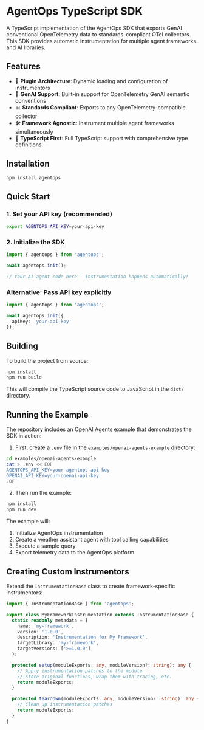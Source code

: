 # AgentOps TypeScript SDK

A TypeScript implementation of the AgentOps SDK that exports GenAI conventional OpenTelemetry data to standards-compliant OTel collectors. This SDK provides automatic instrumentation for multiple agent frameworks and AI libraries.

## Features

- 🔌 **Plugin Architecture**: Dynamic loading and configuration of instrumentors
- 🤖 **GenAI Support**: Built-in support for OpenTelemetry GenAI semantic conventions
- 📊 **Standards Compliant**: Exports to any OpenTelemetry-compatible collector
- 🛠️ **Framework Agnostic**: Instrument multiple agent frameworks simultaneously
- 🔧 **TypeScript First**: Full TypeScript support with comprehensive type definitions

## Installation

```bash
npm install agentops
```

## Quick Start

### 1. Set your API key (recommended)

```bash
export AGENTOPS_API_KEY=your-api-key
```

### 2. Initialize the SDK

```typescript
import { agentops } from 'agentops';

await agentops.init();

// Your AI agent code here - instrumentation happens automatically!
```

### Alternative: Pass API key explicitly

```typescript
import { agentops } from 'agentops';

await agentops.init({
  apiKey: 'your-api-key'
});
```

## Building

To build the project from source:

```bash
npm install
npm run build
```

This will compile the TypeScript source code to JavaScript in the `dist/` directory.

## Running the Example

The repository includes an OpenAI Agents example that demonstrates the SDK in action:

1. First, create a `.env` file in the `examples/openai-agents-example` directory:

```bash
cd examples/openai-agents-example
cat > .env << EOF
AGENTOPS_API_KEY=your-agentops-api-key
OPENAI_API_KEY=your-openai-api-key
EOF
```

2. Then run the example:

```bash
npm install
npm run dev
```

The example will:
1. Initialize AgentOps instrumentation
2. Create a weather assistant agent with tool calling capabilities
3. Execute a sample query
4. Export telemetry data to the AgentOps platform


## Creating Custom Instrumentors

Extend the `InstrumentationBase` class to create framework-specific instrumentors:

```typescript
import { InstrumentationBase } from 'agentops';

export class MyFrameworkInstrumentation extends InstrumentationBase {
  static readonly metadata = {
    name: 'my-framework',
    version: '1.0.0',
    description: 'Instrumentation for My Framework',
    targetLibrary: 'my-framework',
    targetVersions: ['>=1.0.0'],
  };

  protected setup(moduleExports: any, moduleVersion?: string): any {
    // Apply instrumentation patches to the module
    // Store original functions, wrap them with tracing, etc.
    return moduleExports;
  }

  protected teardown(moduleExports: any, moduleVersion?: string): any {
    // Clean up instrumentation patches
    return moduleExports;
  }
}
```

